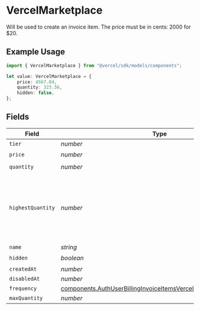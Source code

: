 # VercelMarketplace

Will be used to create an invoice item. The price must be in cents: 2000 for $20.

## Example Usage

```typescript
import { VercelMarketplace } from "@vercel/sdk/models/components";

let value: VercelMarketplace = {
    price: 4567.04,
    quantity: 323.56,
    hidden: false,
};
```

## Fields

| Field                                                                                                                                                | Type                                                                                                                                                 | Required                                                                                                                                             | Description                                                                                                                                          |
| ---------------------------------------------------------------------------------------------------------------------------------------------------- | ---------------------------------------------------------------------------------------------------------------------------------------------------- | ---------------------------------------------------------------------------------------------------------------------------------------------------- | ---------------------------------------------------------------------------------------------------------------------------------------------------- |
| `tier`                                                                                                                                               | *number*                                                                                                                                             | :heavy_minus_sign:                                                                                                                                   | N/A                                                                                                                                                  |
| `price`                                                                                                                                              | *number*                                                                                                                                             | :heavy_check_mark:                                                                                                                                   | N/A                                                                                                                                                  |
| `quantity`                                                                                                                                           | *number*                                                                                                                                             | :heavy_check_mark:                                                                                                                                   | N/A                                                                                                                                                  |
| `highestQuantity`                                                                                                                                    | *number*                                                                                                                                             | :heavy_minus_sign:                                                                                                                                   | The highest quantity in the current period. Used to render the correct enable/disable UI for add-ons.                                                |
| `name`                                                                                                                                               | *string*                                                                                                                                             | :heavy_minus_sign:                                                                                                                                   | N/A                                                                                                                                                  |
| `hidden`                                                                                                                                             | *boolean*                                                                                                                                            | :heavy_check_mark:                                                                                                                                   | N/A                                                                                                                                                  |
| `createdAt`                                                                                                                                          | *number*                                                                                                                                             | :heavy_minus_sign:                                                                                                                                   | N/A                                                                                                                                                  |
| `disabledAt`                                                                                                                                         | *number*                                                                                                                                             | :heavy_minus_sign:                                                                                                                                   | N/A                                                                                                                                                  |
| `frequency`                                                                                                                                          | [components.AuthUserBillingInvoiceItemsVercelMarketplaceFrequency](../../models/components/authuserbillinginvoiceitemsvercelmarketplacefrequency.md) | :heavy_minus_sign:                                                                                                                                   | N/A                                                                                                                                                  |
| `maxQuantity`                                                                                                                                        | *number*                                                                                                                                             | :heavy_minus_sign:                                                                                                                                   | N/A                                                                                                                                                  |